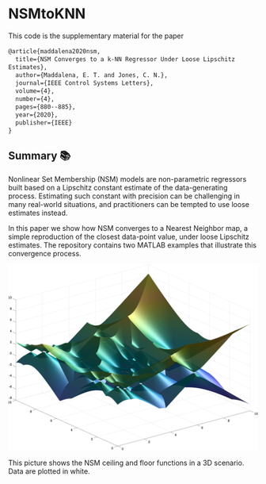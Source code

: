 # NSMtoKNN

This code is the supplementary material for the paper

```
@article{maddalena2020nsm,
  title={NSM Converges to a k-NN Regressor Under Loose Lipschitz Estimates},
  author={Maddalena, E. T. and Jones, C. N.},
  journal={IEEE Control Systems Letters},
  volume={4},
  number={4},
  pages={880--885},
  year={2020},
  publisher={IEEE}
}
```

## Summary :books:

Nonlinear Set Membership (NSM) models are non-parametric regressors built based on a Lipschitz constant estimate of the data-generating process. Estimating such constant with precision can be challenging in many real-world situations, and practitioners can be tempted to use loose estimates instead. 

In this paper we show how NSM converges to a Nearest Neighbor map, a simple reproduction of the closest data-point value, under loose Lipschitz estimates. The repository contains two MATLAB examples that illustrate this convergence process. 


![alt text](https://github.com/emilioMaddalena/NSMtoKNN/blob/master/pic/coolSurface.png)

This picture shows the NSM ceiling and floor functions in a 3D scenario. Data are plotted in white.
